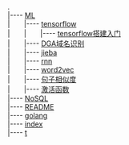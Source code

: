 .  
\|---- [ML](./ML)  
\|&emsp;&emsp;\|---- [tensorflow](./ML/tensorflow)  
\|&emsp;&emsp;\|&emsp;&emsp;\|---- [tensorflow搭建入门](./ML/tensorflow/tensorflow搭建入门.md)  
\|&emsp;&emsp;\|---- [DGA域名识别](./ML/DGA域名识别.md)  
\|&emsp;&emsp;\|---- [jieba](./ML/jieba.md)  
\|&emsp;&emsp;\|---- [rnn](./ML/rnn.md)  
\|&emsp;&emsp;\|---- [word2vec](./ML/word2vec.md)  
\|&emsp;&emsp;\|---- [句子相似度](./ML/句子相似度.md)  
\|&emsp;&emsp;\|---- [激活函数](./ML/激活函数.md)  
\|---- [NoSQL](./NoSQL.md)  
\|---- [README](./README.md)  
\|---- [golang](./golang.md)  
\|---- [index](./index.md)  
\|---- [t](./t.md)  
